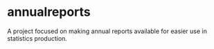 # annualreports
A project focused on making annual reports available for easier use in statistics production.
